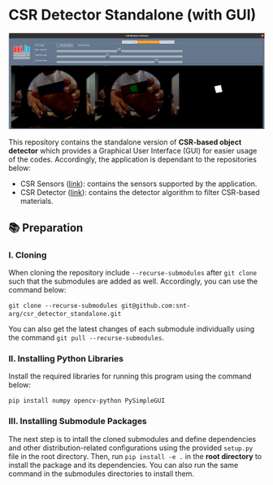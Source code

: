 # CSR Detector Standalone (with GUI)

![Demo](docs/demo.png "Demo")

This repository contains the standalone version of **CSR-based object detector** which provides a Graphical User Interface (GUI) for easier usage of the codes. Accordingly, the application is dependant to the repositories below:

- CSR Sensors ([link](https://github.com/snt-arg/csr_sensors)): contains the sensors supported by the application.
- CSR Detector ([link](https://github.com/snt-arg/csr_detector)): contains the detector algorithm to filter CSR-based materials.

## 📚 Preparation

### I. Cloning

When cloning the repository include `--recurse-submodules` after `git clone` such that the submodules are added as well. Accordingly, you can use the command below:

```
git clone --recurse-submodules git@github.com:snt-arg/csr_detector_standalone.git
```

You can also get the latest changes of each submodule individually using the command `git pull --recurse-submodules`.

### II. Installing Python Libraries

Install the required libraries for running this program using the command below:

```
pip install numpy opencv-python PySimpleGUI
```

### III. Installing Submodule Packages

The next step is to intall the cloned submodules and define dependencies and other distribution-related configurations using the provided `setup.py` file in the root directory. Then, run `pip install -e .` in the **root directory** to install the package and its dependencies. You can also run the same command in the submodules directories to install them.